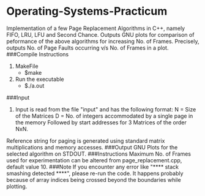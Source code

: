 # Operating-Systems-Practicum
Implementation of a few Page Replacement Algorithms in C++, namely FIFO, LRU, LFU and Second Chance.
Outputs GNU plots for comparison of peformance of the above algorithms for increasing No. of Frames. Precisely, outputs No. of Page Faults occurring v/s No. of Frames in a plot. 
###Compile Instructions
1. MakeFile
    -	$make
2.  Run the executable
    -	$./a.out

###Input
1. Input is read from the file "input" and has the following format:
  N = Size of the Matrices
  D = No. of integers accommodated by a single page in the memory
  Followed by start addresses for 3 Matrices of the order NxN. 

Reference string for paging is generated using standard matrix multiplications and memory accesses.
###Output
GNU Plots for the selected algorithm on STDOUT.
###Instructions
Maximum No. of Frames used for experimentation can be altered from page_replacement.cpp, default value 10.
###Note
If you encounter any error like "**** stack smashing detected ****", please re-run the code. It happens probably because of array indices being crossed beyond the boundaries while plotting.
